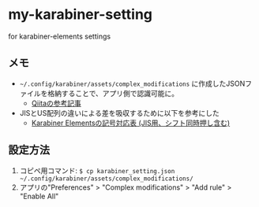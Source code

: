 # my-karabiner-setting
for karabiner-elements settings

## メモ
- `~/.config/karabiner/assets/complex_modifications` に作成したJSONファイルを格納することで、アプリ側で認識可能に。
  - [Qiitaの参考記事](https://qiita.com/s-show/items/a1fd228b04801477729c)
- JISとUS配列の違いによる差を吸収するために以下を参考にした
  - [Karabiner Elementsの記号対応表 (JIS用、シフト同時押し含む)](https://qiita.com/funatsufumiya/items/2d0395c6622468a31b4f)

## 設定方法
1. コピペ用コマンド: `$ cp karabiner_setting.json  ~/.config/karabiner/assets/complex_modifications/`
2. アプリの"Preferences" > "Complex modifications" > "Add rule" > "Enable All" 
